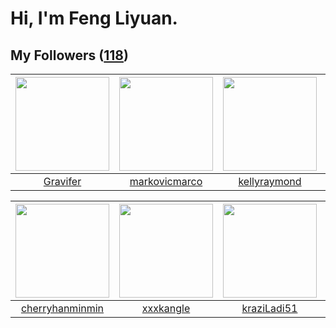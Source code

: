 # Hi, I'm Feng Liyuan.

## My Followers ([118](https://github.com/SunRunAway?tab=followers))

| <img src="https://avatars.githubusercontent.com/u/44160838?v=4" width="150" height="150" /> | <img src="https://avatars.githubusercontent.com/u/52882128?v=4" width="150" height="150" /> | <img src="https://avatars.githubusercontent.com/u/58126365?v=4" width="150" height="150" /> | <img src="https://avatars.githubusercontent.com/u/119645983?v=4" width="150" height="150" /> |
| :-----------------------------------------------------------------------------------------: | :-----------------------------------------------------------------------------------------: | :-----------------------------------------------------------------------------------------: | :------------------------------------------------------------------------------------------: |
|                           [Gravifer](https://github.com/Gravifer)                           |                      [markovicmarco](https://github.com/markovicmarco)                      |                       [kellyraymond](https://github.com/kellyraymond)                       |                                [zcrv](https://github.com/zcrv)                               |

| <img src="https://avatars.githubusercontent.com/u/83270523?v=4" width="150" height="150" /> | <img src="https://avatars.githubusercontent.com/u/88874211?v=4" width="150" height="150" /> | <img src="https://avatars.githubusercontent.com/u/120910584?v=4" width="150" height="150" /> | <img src="https://avatars.githubusercontent.com/u/74522790?v=4" width="150" height="150" /> |
| :-----------------------------------------------------------------------------------------: | :-----------------------------------------------------------------------------------------: | :------------------------------------------------------------------------------------------: | :-----------------------------------------------------------------------------------------: |
|                    [cherryhanminmin](https://github.com/cherryhanminmin)                    |                          [xxxkangle](https://github.com/xxxkangle)                          |                         [kraziLadi51](https://github.com/kraziLadi51)                        |                      [wolfwarrier14](https://github.com/wolfwarrier14)                      |